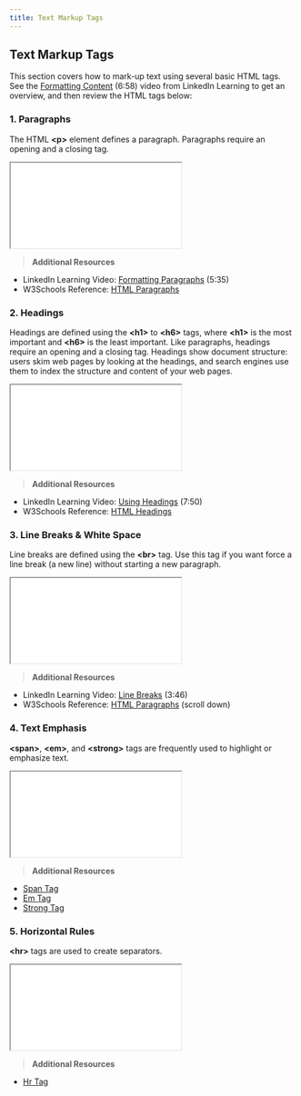 ```yaml
---
title: Text Markup Tags
---
```


## Text Markup Tags
This section covers how to mark-up text using several basic HTML tags. See the [Formatting Content](https://www.linkedin.com/learning/html-essential-training/formatting-content-with-html?u=75814418) (6:58) video from LinkedIn Learning to get an overview, and then review the HTML tags below:

### 1. Paragraphs
The HTML **&lt;p&gt;** element defines a paragraph. Paragraphs require an opening and a closing tag.

<iframe src="//codepen.io/vanwars/embed/ZOLxOP/?theme-id=18654&default-tab=html,result" allowfullscreen="true" class="codepen-frame"></iframe>


> **Additional Resources**
* LinkedIn Learning Video: [Formatting Paragraphs](https://www.linkedin.com/learning/html-essential-training/formatting-paragraphs?u=75814418) (5:35)
* W3Schools Reference: [HTML Paragraphs](https://www.w3schools.com/html/html_paragraphs.asp)

### 2. Headings
Headings are defined using the **&lt;h1&gt;** to **&lt;h6&gt;** tags, where **&lt;h1&gt;** is the most important and **&lt;h6&gt;** is the least important. Like paragraphs, headings require an opening and a closing tag. Headings show document structure: users skim web pages by looking at the headings, and search engines use them to index the structure and content of your web pages.

<iframe src="//codepen.io/vanwars/embed/BzprzJ/?theme-id=18654&default-tab=html,result" allowfullscreen="true" class="codepen-frame"></iframe>

> **Additional Resources**
* LinkedIn Learning Video: [Using Headings](https://www.linkedin.com/learning/html-essential-training/using-headings?u=75814418) (7:50)
* W3Schools Reference: [HTML Headings](http://www.w3schools.com/html/html_headings.asp)

### 3. Line Breaks & White Space
Line breaks are defined using the **&lt;br&gt;** tag. Use this tag if you want force a line break (a new line) without starting a new paragraph.

<iframe src="//codepen.io/vanwars/embed/XKpQNN/?theme-id=18654&default-tab=html,result" allowfullscreen="true" class="codepen-frame"></iframe>

> **Additional Resources**
* LinkedIn Learning Video: [Line Breaks](https://www.linkedin.com/learning/html-essential-training/controlling-line-breaks?u=75814418) (3:46)
* W3Schools Reference: [HTML Paragraphs](http://www.w3schools.com/html/html_paragraphs.asp) (scroll down)

### 4. Text Emphasis
**&lt;span&gt;**, **&lt;em&gt;**, and **&lt;strong&gt;** tags are frequently used to highlight or emphasize text.

<iframe src="//codepen.io/vanwars/embed/JKEVby/?theme-id=18654&default-tab=html,result" allowfullscreen="true" class="codepen-frame"></iframe>

> **Additional Resources**
* [Span Tag](http://www.w3schools.com/tags/tag_span.asp)
* [Em Tag](http://www.w3schools.com/tags/tag_em.asp)
* [Strong Tag](http://www.w3schools.com/tags/tag_strong.asp)

### 5. Horizontal Rules
**&lt;hr&gt;** tags are used to create separators.

<iframe src="//codepen.io/vanwars/embed/PzWgWX/?theme-id=18654&default-tab=html,result" allowfullscreen="true" class="codepen-frame"></iframe>


> **Additional Resources**
* [Hr Tag](http://www.w3schools.com/tags/tag_hr.asp)
